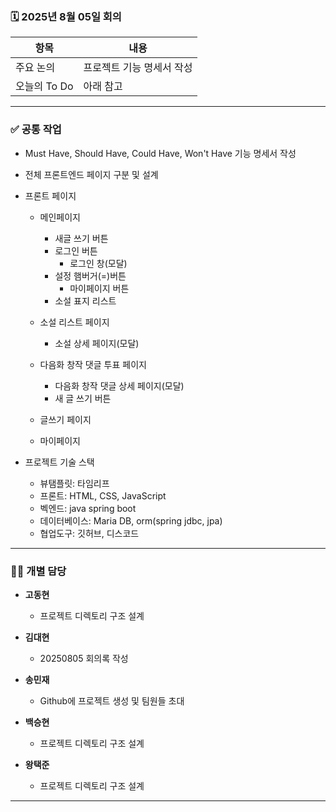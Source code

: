 ### 🗓️ 2025년 8월 05일 회의

| 항목            | 내용                                       |
|-----------------|--------------------------------------------|
| 주요 논의       | 프로젝트 기능 명세서 작성                            |
| 오늘의 To Do    | 아래 참고                                 |

---

### ✅ 공통 작업

- Must Have, Should Have, Could Have, Won't Have 기능 명세서 작성
- 전체 프론트엔드 페이지 구분 및 설계
- 프론트 페이지
  - 메인페이지
    - 새글 쓰기 버튼
    - 로그인 버튼
      - 로그인 창(모달)
    - 설정 햄버거(=)버튼
      - 마이페이지 버튼
    - 소설 표지 리스트

  - 소설 리스트 페이지
    - 소설 상세 페이지(모달)

  - 다음화 창작 댓글 투표 페이지
    - 다음화 창작 댓글 상세 페이지(모달) 
    - 새 글 쓰기 버튼

  - 글쓰기 페이지

  - 마이페이지

- 프로젝트 기술 스택
  - 뷰탬플릿: 타임리프
  - 프론트: HTML, CSS, JavaScript
  - 벡엔드: java spring boot
  - 데이터베이스: Maria DB, orm(spring jdbc, jpa)
  - 협업도구: 깃허브, 디스코드

---

### 🧑‍💻 개별 담당

- **고동현**
  - 프로젝트 디렉토리 구조 설계

- **김대현**
  - 20250805 회의록 작성

- **송민재**
  - Github에 프로젝트 생성 및 팀원들 초대

- **백승현**
  - 프로젝트 디렉토리 구조 설계

- **왕택준**
  - 프로젝트 디렉토리 구조 설계

---
